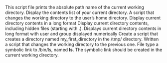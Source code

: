 This script file prints the absolute path name of the current working directory.
Display the contents list of your current directory.
A script that changes the working directory to the user’s home directory.
Display current directory contents in a long format
Display current directory contents, including hidden files (starting with .).
Displays current directory contents in long format with user and group displayed numerically
Create a script that creates a directory named my_first_directory in the /tmp/ directory.
Written a script that changes the working directory to the previous one.
File type
a symbolic link to /bin/ls, named __ls__. The symbolic link should be created in the current working directory.
